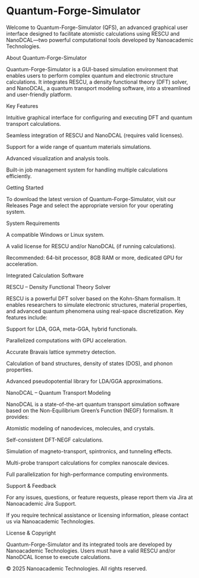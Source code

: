 # Quantum-Forge-Simulator

Welcome to Quantum-Forge-Simulator (QFS), an advanced graphical user interface designed to facilitate atomistic calculations using RESCU and NanoDCAL—two powerful computational tools developed by Nanoacademic Technologies.

About Quantum-Forge-Simulator

Quantum-Forge-Simulator is a GUI-based simulation environment that enables users to perform complex quantum and electronic structure calculations. It integrates RESCU, a density functional theory (DFT) solver, and NanoDCAL, a quantum transport modeling software, into a streamlined and user-friendly platform.

Key Features

Intuitive graphical interface for configuring and executing DFT and quantum transport calculations.

Seamless integration of RESCU and NanoDCAL (requires valid licenses).

Support for a wide range of quantum materials simulations.

Advanced visualization and analysis tools.

Built-in job management system for handling multiple calculations efficiently.

Getting Started

To download the latest version of Quantum-Forge-Simulator, visit our Releases Page and select the appropriate version for your operating system.

System Requirements

A compatible Windows or Linux system.

A valid license for RESCU and/or NanoDCAL (if running calculations).

Recommended: 64-bit processor, 8GB RAM or more, dedicated GPU for acceleration.

Integrated Calculation Software

RESCU – Density Functional Theory Solver

RESCU is a powerful DFT solver based on the Kohn-Sham formalism. It enables researchers to simulate electronic structures, material properties, and advanced quantum phenomena using real-space discretization. Key features include:

Support for LDA, GGA, meta-GGA, hybrid functionals.

Parallelized computations with GPU acceleration.

Accurate Bravais lattice symmetry detection.

Calculation of band structures, density of states (DOS), and phonon properties.

Advanced pseudopotential library for LDA/GGA approximations.

NanoDCAL – Quantum Transport Modeling

NanoDCAL is a state-of-the-art quantum transport simulation software based on the Non-Equilibrium Green’s Function (NEGF) formalism. It provides:

Atomistic modeling of nanodevices, molecules, and crystals.

Self-consistent DFT-NEGF calculations.

Simulation of magneto-transport, spintronics, and tunneling effects.

Multi-probe transport calculations for complex nanoscale devices.

Full parallelization for high-performance computing environments.

Support & Feedback

For any issues, questions, or feature requests, please report them via Jira at Nanoacademic Jira Support.

If you require technical assistance or licensing information, please contact us via Nanoacademic Technologies.

License & Copyright

Quantum-Forge-Simulator and its integrated tools are developed by Nanoacademic Technologies. Users must have a valid RESCU and/or NanoDCAL license to execute calculations.

© 2025 Nanoacademic Technologies. All rights reserved.
